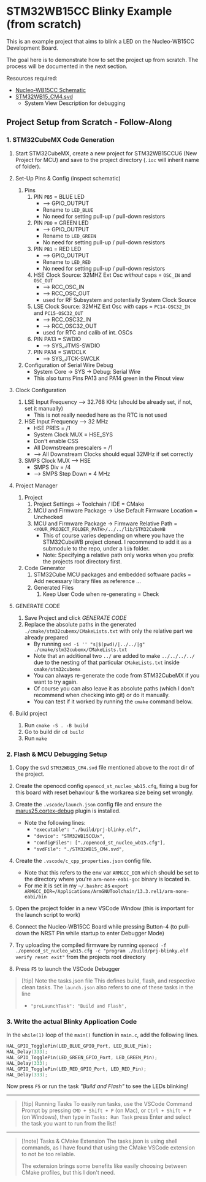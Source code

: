 # STM32WB15CC Blinky Example (from scratch)

This is an example project that aims to blink a LED on the Nucleo-WB15CC Development Board.

The goal here is to demonstrate how to set the project up from scratch. The process will be documented in the next 
section.

Resources required:

- [Nucleo-WB15CC Schematic](https://www.st.com/en/evaluation-tools/nucleo-wb15cc.html#cad-resources)
- [STM32WB15_CM4.svd](https://www.st.com/en/microcontrollers-microprocessors/stm32wb15cc.html#cad-resources)
  - System View Description for debugging

## Project Setup from Scratch - Follow-Along

### 1. STM32CubeMX Code Generation

1. Start STM32CubeMX, create a new project for STM32WB15CCU6 (New Project for MCU) and save to the project directory (`.ioc` will inherit name of folder).

2. Set-Up Pins & Config (inspect schematic)
   1. Pins
      1. PIN `PB5` = BLUE LED
         - --> GPIO_OUTPUT
         - Rename to `LED_BLUE`
         - No need for setting pull-up / pull-down resistors
      2. PIN `PB0` = GREEN LED
         - --> GPIO_OUTPUT
         - Rename to `LED_GREEN`
         - No need for setting pull-up / pull-down resistors
      3. PIN `PB1` = RED LED
         - --> GPIO_OUTPUT
         - Rename to `LED_RED`
         - No need for setting pull-up / pull-down resistors
      4. HSE Clock Source: 32MHZ Ext Osc *without* caps = `OSC_IN` and `OSC_OUT`
         - --> RCC_OSC_IN
         - --> RCC_OSC_OUT
         - used for RF Subsystem and potentially System Clock Source
      5. LSE Clock Source: 32MHZ Ext Osc *with* caps = `PC14-OSC32_IN` and `PC15-OSC32_OUT`
         - --> RCC_OSC32_IN
         - --> RCC_OSC32_OUT
         - used for RTC and calib of int. OSCs
      6. PIN PA13 = SWDIO
         - --> SYS_JTMS-SWDIO
      7. PIN PA14 = SWDCLK
         - --> SYS_JTCK-SWCLK
   2. Configuration of Serial Wire Debug
      - System Core -> SYS -> Debug: Serial Wire
      - This also turns Pins PA13 and PA14 green in the Pinout view

3. Clock Configuration
   1. LSE Input Frequency --> 32.768 KHz (should be already set, if not, set it manually)
      - This is not really needed here as the RTC is not used
   2. HSE Input Frequency --> 32 MHz
      - HSE PRES = /1
      - System Clock MUX = HSE_SYS
      - Don't enable CSS
      - All Downstream prescalers = /1
      - --> All Downstream Clocks should equal 32MHz if set correctly
   3. SMPS Clock MUX --> HSE
      - SMPS Div = /4
      - --> SMPS Step Down = 4 MHz

4. Project Manager
   1. Project
      1. Project Settings -> Toolchain / IDE = CMake
      2. MCU and Firmware Package -> Use Default Firmware Location = Unchecked
      3. MCU and Firmware Package -> Firmware Relative Path = `<YOUR_PROJECT_FOLDER_PATH>/../../lib/STM32CubeWB`
         - This of course varies depending on where you have the STM32CubeWB project cloned. I recommend to add it as a submodule to the repo, under a `lib` folder.
         - Note: Specifying a relative path only works when you prefix the projects root directory first.
   2. Code Generator
      1. STM32Cube MCU packages and embedded software packs = Add necessary library files as reference ...
      2. Generated Files
         1. Keep User Code when re-generating = Check

5. GENERATE CODE
   1. Save Project and click *GENERATE CODE*
   2. Replace the absolute paths in the generated `./cmake/stm32cubemx/CMakeLists.txt` with only the relative part we already prepared
      - By running `sed -i '' "s|$(pwd)/|../../|g" ./cmake/stm32cubemx/CMakeLists.txt`
      - Note that an additional two `../` are added to make `../../../../` due to the nesting of that particular `CMakeLists.txt` inside `cmake/stm32cubemx`
      - You can always re-generate the code from STM32CubeMX if you want to try again.
      - Of course you can also leave it as absolute paths (which I don't recommend when checking into git) or do it manually.
      - You can test if it worked by running the `cmake` command below.

6. Build project
   1. Run `cmake -S . -B build`
   2. Go to build dir `cd build`
   3. Run `make`

### 2. Flash & MCU Debugging Setup

1. Copy the svd `STM32WB15_CM4.svd` file mentioned above to the root dir of the project.

2. Create the openocd config `openocd_st_nucleo_wb15.cfg`, fixing a bug for this board with reset behaviour & the workarea size being set wrongly.

3. Create the `.vscode/launch.json` config file and ensure the [marus25.cortex-debug](https://marketplace.visualstudio.com/items?itemName=marus25.cortex-debug) plugin is installed.
   - Note the following lines:
     - `"executable": "./build/prj-blinky.elf",`
     - `"device": "STM32WB15CCUx",`
     - `"configFiles": ["./openocd_st_nucleo_wb15.cfg"],`
     - `"svdFile": "./STM32WB15_CM4.svd",`

4. Create the `.vscode/c_cpp_properties.json` config file.
   - Note that this refers to the env var `ARMGCC_DIR` which should be set to the directory where you're `arm-none-eabi-gcc` binary is located in.
   - For me it is set in my `~/.bashrc` as `export ARMGCC_DIR=/Applications/ArmGNUToolchain/13.3.rel1/arm-none-eabi/bin`

5. Open the project folder in a new VSCode Window (this is important for the launch script to work)

6. Connect the Nucleo-WB15CC Board while pressing Button-4 (to pull-down the NRST Pin while startup to enter Debugger Mode)

7. Try uploading the compiled firmware by running `openocd -f ./openocd_st_nucleo_wb15.cfg -c "program ./build/prj-blinky.elf verify reset exit"` from the projects root directory

8. Press `F5` to launch the VSCode Debugger

> [!tip] Note the tasks.json file
> This defines build, flash, and respective clean tasks. The `launch.json` also refers to one of these tasks in the line
>
> - `"preLaunchTask": "Build and Flash",`

### 3. Write the actual Blinky Application Code

In the `while(1)` loop of the `main()` function in `main.c`, add the following lines.

```c
HAL_GPIO_TogglePin(LED_BLUE_GPIO_Port, LED_BLUE_Pin);
HAL_Delay(333);
HAL_GPIO_TogglePin(LED_GREEN_GPIO_Port, LED_GREEN_Pin);
HAL_Delay(333);
HAL_GPIO_TogglePin(LED_RED_GPIO_Port, LED_RED_Pin);
HAL_Delay(333);
```

Now press `F5` or run the task *"Build and Flash"* to see the LEDs blinking!

---
> [!tip] Running Tasks
> To easily run tasks, use the VSCode Command Prompt by pressing `CMD + Shift + P` (on Mac), or `Ctrl + Shift + P` (on Windows),
> then type in `Tasks: Run Task` press Enter and select the task you want to run from the list!

---
> [!note] Tasks & CMake Extension
> The tasks.json is using shell commands, as I have found that using the CMake VSCode extension to not be too reliable.
>
> The extension brings some benefits like easily choosing between CMake profiles, but this I don't need.
